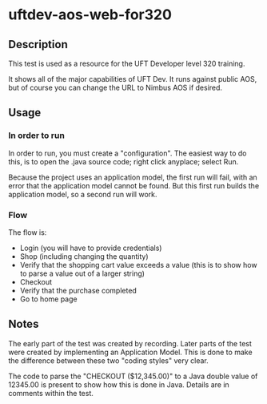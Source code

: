 # uftdev-aos-web-for320

## Description
This test is used as a resource for the UFT Developer level 320 training.

It shows all of the major capabilities of UFT Dev. It runs against public AOS, but of course you can change the URL to Nimbus AOS if desired.

## Usage

### In order to run
In order to run, you must create a "configuration". The easiest way to do this, is to open the .java source code; right click anyplace; select Run.

Because the project uses an application model, the first run will fail, with an error that the application model cannot be found. But this first run builds the application model, so a second run will work.

### Flow
The flow is:
* Login (you will have to provide credentials)
* Shop (including changing the quantity)
* Verify that the shopping cart value exceeds a value (this is to show how to parse a value out of a larger string)
* Checkout
* Verify that the purchase completed
* Go to home page

## Notes
The early part of the test was created by recording. Later parts of the test were created by implementing an Application Model. This is done to make the difference between these two "coding styles" very clear.

The code to parse the "CHECKOUT ($12,345.00)" to a Java double value of 12345.00 is present to show how this is done in Java. Details are in comments within the test.

